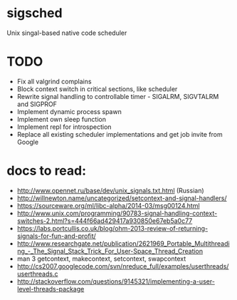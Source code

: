 # sigsched
Unix singal-based native code scheduler

# TODO

  * Fix all valgrind complains
  * Block context switch in critical sections, like scheduler
  * Rewrite signal handling to controllable timer - SIGALRM, SIGVTALRM and SIGPROF
  * Implement dynamic process spawn
  * Implement own sleep function
  * Implement repl for introspection
  * Replace all existing scheduler implementations and get job invite from Google

# docs to read:

  * http://www.opennet.ru/base/dev/unix_signals.txt.html (Russian)
  * http://willnewton.name/uncategorized/setcontext-and-signal-handlers/
  * https://sourceware.org/ml/libc-alpha/2014-03/msg00124.html
  * http://www.unix.com/programming/90783-signal-handling-context-switches-2.html?s=444f66ad429417a930850e67eb5a0c77
  * https://labs.portcullis.co.uk/blog/ohm-2013-review-of-returning-signals-for-fun-and-profit/
  * http://www.researchgate.net/publication/2621969_Portable_Multithreading_-_The_Signal_Stack_Trick_For_User-Space_Thread_Creation
  * man 3 getcontext, makecontext, setcontext, swapcontext
  * http://cs2007.googlecode.com/svn/nreduce_full/examples/userthreads/userthreads.c
  * http://stackoverflow.com/questions/9145321/implementing-a-user-level-threads-package

